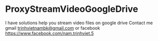 # ProxyStreamVideoGoogleDrive
I have solutions help you stream video files on google drive
Contact me gmail trinhvietnambk@gmail.com or facebook https://www.facebook.com/nam.trinhviet.5
